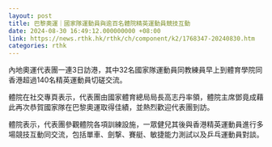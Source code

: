 ```yaml
---
layout: post
title: 巴黎奧運｜國家隊運動員與逾百名體院精英運動員競技互動
date: 2024-08-30 16:49:12.000000000 +08:00
link: https://news.rthk.hk/rthk/ch/component/k2/1768347-20240830.htm
categories: rthk
---
```


內地奧運代表團一連3日訪港，其中32名國家隊運動員同教練員早上到體育學院同香港超過140名精英運動員切磋交流。

體院在社交專頁表示，代表團由國家體育總局局長高志丹率領，體院主席鄧竟成藉此再次恭賀國家隊在巴黎奧運取得佳績，並熱烈歡迎代表團到訪。

體院表示，代表團參觀體院各項訓練設施，一眾健兒其後與香港精英運動員進行多場競技互動同交流，包括單車、劍撃、賽艇、敏捷能力測試以及乒乓運動員對談。
